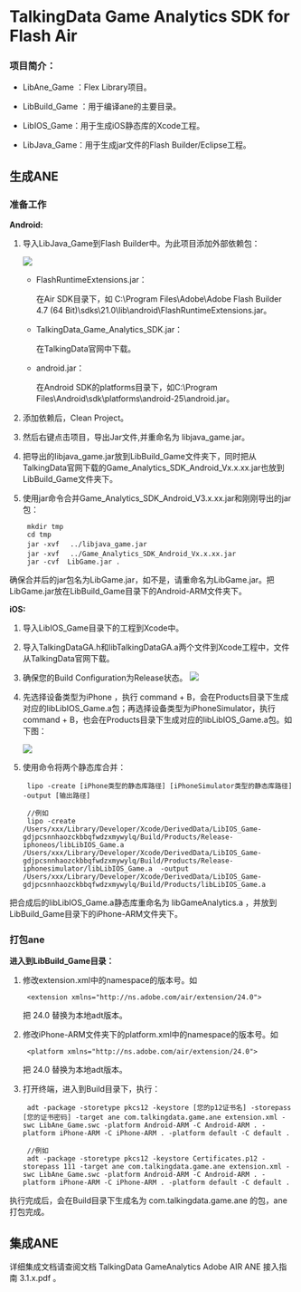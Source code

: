 # TalkingData Game Analytics SDK for Flash Air

### 项目简介：

- LibAne_Game	：Flex Library项目。

- LibBuild_Game	：用于编译ane的主要目录。

- LibIOS_Game：用于生成iOS静态库的Xcode工程。

- LibJava_Game：用于生成jar文件的Flash Builder/Eclipse工程。


## 生成ANE

### 准备工作

**Android:**

1. 导入LibJava_Game到Flash Builder中。为此项目添加外部依赖包：

	![](http://i2.muimg.com/579600/dace98a1e84b3d6f.png)

 	- FlashRuntimeExtensions.jar：
 
		在Air SDK目录下，如 C:\Program Files\Adobe\Adobe Flash Builder 4.7 (64 Bit)\sdks\21.0\lib\android\FlashRuntimeExtensions.jar。

 	- TalkingData_Game_Analytics_SDK.jar：
 
		在TalkingData官网中下载。

 	- android.jar：

		在Android SDK的platforms目录下，如C:\Program Files\Android\sdk\platforms\android-25\android.jar。

2. 添加依赖后，Clean Project。

3. 然后右键点击项目，导出Jar文件,并重命名为 libjava_game.jar。

4. 把导出的libjava_game.jar放到LibBuild_Game文件夹下，同时把从TalkingData官网下载的Game_Analytics_SDK_Android_Vx.x.xx.jar也放到LibBuild_Game文件夹下。
 
5. 使用jar命令合并Game_Analytics_SDK_Android_V3.x.xx.jar和刚刚导出的jar包：

		mkdir tmp
		cd tmp
		jar -xvf 　../libjava_game.jar
		jar -xvf 　../Game_Analytics_SDK_Android_Vx.x.xx.jar
		jar -cvf  LibGame.jar .

确保合并后的jar包名为LibGame.jar，如不是，请重命名为LibGame.jar。把LibGame.jar放在LibBuild_Game目录下的Android-ARM文件夹下。

**iOS:**

1. 导入LibIOS_Game目录下的工程到Xcode中。

2. 导入TalkingDataGA.h和libTalkingDataGA.a两个文件到Xcode工程中，文件从TalkingData官网下载。

3. 确保您的Build Configuration为Release状态。
	![](http://i2.muimg.com/579600/59305650afa9697e.png)

4. 先选择设备类型为iPhone ，执行 command + B，会在Products目录下生成对应的libLibIOS_Game.a包；再选择设备类型为iPhoneSimulator，执行 command + B，也会在Products目录下生成对应的libLibIOS_Game.a包。如下图：

	![](http://i2.muimg.com/579600/0cc14c9424cb64a2.png)

5. 使用命令将两个静态库合并：

		lipo -create [iPhone类型的静态库路径] [iPhoneSimulator类型的静态库路径] -output [输出路径]
		
		//例如
		lipo -create /Users/xxx/Library/Developer/Xcode/DerivedData/LibIOS_Game-gdjpcsnnhaozckbbqfwdzxmywylq/Build/Products/Release-iphoneos/libLibIOS_Game.a /Users/xxx/Library/Developer/Xcode/DerivedData/LibIOS_Game-gdjpcsnnhaozckbbqfwdzxmywylq/Build/Products/Release-iphonesimulator/libLibIOS_Game.a  -output /Users/xxx/Library/Developer/Xcode/DerivedData/LibIOS_Game-gdjpcsnnhaozckbbqfwdzxmywylq/Build/Products/libLibIOS_Game.a

把合成后的libLibIOS_Game.a静态库重命名为 libGameAnalytics.a ，并放到LibBuild_Game目录下的iPhone-ARM文件夹下。


### 打包ane

**进入到LibBuild_Game目录：**

1. 修改extension.xml中的namespace的版本号。如

		<extension xmlns="http://ns.adobe.com/air/extension/24.0">

	把 24.0 替换为本地adt版本。

2. 修改iPhone-ARM文件夹下的platform.xml中的namespace的版本号。如

		<platform xmlns="http://ns.adobe.com/air/extension/24.0">

	把 24.0 替换为本地adt版本。



3. 打开终端，进入到Build目录下，执行：
		
		adt -package -storetype pkcs12 -keystore [您的p12证书名] -storepass [您的证书密码] -target ane com.talkingdata.game.ane extension.xml -swc LibAne_Game.swc -platform Android-ARM -C Android-ARM . -platform iPhone-ARM -C iPhone-ARM . -platform default -C default .
	
		//例如
		adt -package -storetype pkcs12 -keystore Certificates.p12 -storepass 111 -target ane com.talkingdata.game.ane extension.xml -swc LibAne_Game.swc -platform Android-ARM -C Android-ARM . -platform iPhone-ARM -C iPhone-ARM . -platform default -C default .



执行完成后，会在Build目录下生成名为 com.talkingdata.game.ane 的包，ane打包完成。

## 集成ANE

详细集成文档请查阅文档 TalkingData GameAnalytics Adobe AIR ANE 接入指南 3.1.x.pdf 。